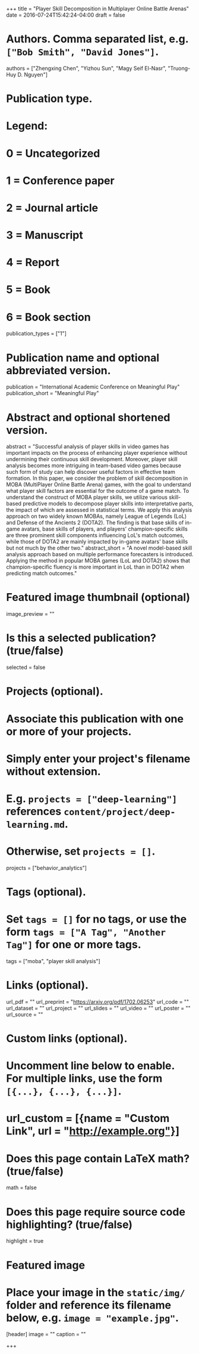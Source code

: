 +++
title = "Player Skill Decomposition in Multiplayer Online Battle Arenas"
date = 2016-07-24T15:42:24-04:00
draft = false

# Authors. Comma separated list, e.g. `["Bob Smith", "David Jones"]`.
authors = ["Zhengxing Chen", "Yizhou Sun", "Magy Seif El-Nasr", "Truong-Huy D. Nguyen"]

# Publication type.
# Legend:
# 0 = Uncategorized
# 1 = Conference paper
# 2 = Journal article
# 3 = Manuscript
# 4 = Report
# 5 = Book
# 6 = Book section
publication_types = ["1"]

# Publication name and optional abbreviated version.
publication = "International Academic Conference on Meaningful Play"
publication_short = "Meaningful Play"

# Abstract and optional shortened version.
abstract = "Successful analysis of player skills in video games has important impacts on the process of enhancing player experience without undermining their continuous skill development. Moreover, player skill analysis becomes more intriguing in team-based video games because such form of study can help discover useful factors in effective team formation. In this paper, we consider the problem of skill decomposition in MOBA (MultiPlayer Online Battle Arena) games, with the goal to understand what player skill factors are essential for the outcome of a game match. To understand the construct of MOBA player skills, we utilize various skill-based predictive models to decompose player skills into interpretative parts, the impact of which are assessed in statistical terms. We apply this analysis approach on two widely known MOBAs, namely League of Legends (LoL) and Defense of the Ancients 2 (DOTA2). The finding is that base skills of in-game avatars, base skills of players, and players' champion-specific skills are three prominent skill components influencing LoL's match outcomes, while those of DOTA2 are mainly impacted by in-game avatars' base skills but not much by the other two."
abstract_short = "A novel model-based skill analysis approach based on multiple performance forecasters is introduced. Applying the method in popular MOBA games (LoL and DOTA2) shows that champion-specific fluency is more important in LoL than in DOTA2 when predicting match outcomes."

# Featured image thumbnail (optional)
image_preview = ""

# Is this a selected publication? (true/false)
selected = false

# Projects (optional).
#   Associate this publication with one or more of your projects.
#   Simply enter your project's filename without extension.
#   E.g. `projects = ["deep-learning"]` references `content/project/deep-learning.md`.
#   Otherwise, set `projects = []`.
projects = ["behavior_analytics"]

# Tags (optional).
#   Set `tags = []` for no tags, or use the form `tags = ["A Tag", "Another Tag"]` for one or more tags.
tags = ["moba", "player skill analysis"]

# Links (optional).
url_pdf = ""
url_preprint = "https://arxiv.org/pdf/1702.06253"
url_code = ""
url_dataset = ""
url_project = ""
url_slides = ""
url_video = ""
url_poster = ""
url_source = ""

# Custom links (optional).
#   Uncomment line below to enable. For multiple links, use the form `[{...}, {...}, {...}]`.
# url_custom = [{name = "Custom Link", url = "http://example.org"}]

# Does this page contain LaTeX math? (true/false)
math = false

# Does this page require source code highlighting? (true/false)
highlight = true

# Featured image
# Place your image in the `static/img/` folder and reference its filename below, e.g. `image = "example.jpg"`.
[header]
image = ""
caption = ""

+++
